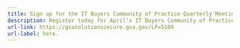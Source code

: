 ```yaml
---
title: Sign up for the IT Buyers Community of Practice Quarterly Meeting
description: Register today for April's IT Buyers Community of Practice Quarterly Meeting
url-link: https://gsasolutionssecure.gsa.gov/LP=5109
url-label: here.
---
```

